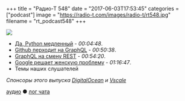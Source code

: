 +++
title = "Радио-Т 548"
date = "2017-06-03T17:53:45"
categories = ["podcast"]
image = "https://radio-t.com/images/radio-t/rt548.jpg"
filename = "rt_podcast548"
+++

![](https://radio-t.com/images/radio-t/rt548.jpg)

- [Да, Python медленный](https://habrahabr.ru/post/329988/) - *00:04:48*.
- [Github перходит на GraphQL](https://medium.freecodecamp.com/the-steady-rise-of-graphql-27b14e938164?gi=de3a5ed06585) - *00:50:38*.
- [GraphQL на смену REST](https://medium.freecodecamp.com/give-it-a-rest-use-graphql-for-your-apis-40a2761e6336?gi=bb89318e667e) - *00:54:20*.
- [Google решает женскую проблему](https://www.digitaltrends.com/computing/made-with-code-wonder-woman/) - *01:16:47*.
- Темы наших слушателей


*Спонсоры этого выпуска [DigitalOcean](https://www.digitalocean.com) и [Vscale](http://bit.ly/radio-t_vscale)*

[аудио](http://cdn.radio-t.com/rt_podcast548.mp3) ● [лог чата](http://chat.radio-t.com/logs/radio-t-548.html)
<audio src="http://cdn.radio-t.com/rt_podcast548.mp3" preload="none"></audio>
